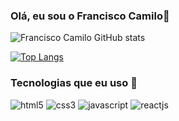 ### Olá, eu sou o Francisco Camilo👋

![Francisco Camilo GitHub stats](https://github-readme-stats.vercel.app/api?username=francisco99camilo&show_icons=true&theme=onedark)

[![Top Langs](https://github-readme-stats.vercel.app/api/top-langs/?username=francisco99camilo)](https://github.com/anuraghazra/github-readme-stats)

### Tecnologias que eu uso 🚀

  <div style="display: inline-block;">
        <img aling="center"  alt="html5"src="https://img.shields.io/badge/HTML5-E34F26?style=for-the-badge&logo=html5&logoColor=white" />
        <img aling="center"  alt="css3"src="https://img.shields.io/badge/CSS3-1572B6?style=for-the-badge&logo=css3&logoColor=white" />
        <img aling="center"  alt="javascript"src="https://img.shields.io/badge/JavaScript-323330?style=for-the-badge&logo=javascript&logoColor=F7DF1E" />
        <img aling="center"  alt="reactjs"src="https://img.shields.io/badge/React-20232A?style=for-the-badge&logo=react&logoColor=61DAFB" />
        </div>


